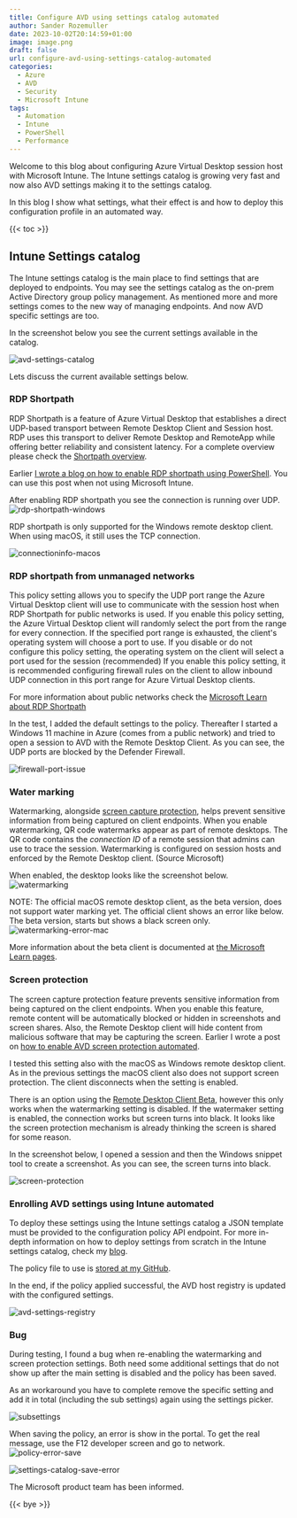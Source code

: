 ```yaml
---
title: Configure AVD using settings catalog automated
author: Sander Rozemuller
date: 2023-10-02T20:14:59+01:00
image: image.png
draft: false
url: configure-avd-using-settings-catalog-automated
categories:
  - Azure
  - AVD
  - Security
  - Microsoft Intune
tags:
  - Automation
  - Intune
  - PowerShell
  - Performance
---
```

Welcome to this blog about configuring Azure Virtual Desktop session host with Microsoft Intune. The Intune settings catalog is growing very fast and now also AVD settings making it to the settings catalog. 

In this blog I show what settings, what their effect is and how to deploy this configuration profile in an automated way.

{{< toc >}}
## Intune Settings catalog
The Intune settings catalog is the main place to find settings that are deployed to endpoints. You may see the settings catalog as the on-prem Active Directory group policy management. 
As mentioned more and more settings comes to the new way of managing endpoints. And now AVD specific settings are too. 

In the screenshot below you see the current settings available in the catalog. 

![avd-settings-catalog](avd-settings-catalog.png)

Lets discuss the current available settings below. 
### RDP Shortpath
RDP Shortpath is a feature of Azure Virtual Desktop that establishes a direct UDP-based transport between Remote Desktop Client and Session host. RDP uses this transport to deliver Remote Desktop and RemoteApp while offering better reliability and consistent latency. For a complete overview please check the [Shortpath overview](https://docs.microsoft.com/en-us/azure/virtual-desktop/shortpath).

Earlier [I wrote a blog on how to enable RDP shortpath using PowerShell](https://rozemuller.com/enable-rdp-shortpath-for-azure-virtual-desktop-on-an-image-version-automated/). You can use this post when not using Microsoft Intune.

After enabling RDP shortpath you see the connection is running over UDP.
![rdp-shortpath-windows](rdp-shortpath-windows.png)

RDP shortpath is only supported for the Windows remote desktop client. When using macOS, it still uses the TCP connection.

![connectioninfo-macos](connectioninfo-macos.png)

### RDP shortpath from unmanaged networks
This policy setting allows you to specify the UDP port range the Azure Virtual Desktop client will use to communicate with the session host when RDP Shortpath for public networks is used. If you enable this policy setting, the Azure Virtual Desktop client will randomly select the port from the range for every connection. If the specified port range is exhausted, the client's operating system will choose a port to use. If you disable or do not configure this policy setting, the operating system on the client will select a port used for the session (recommended) If you enable this policy setting, it is recommended configuring firewall rules on the client to allow inbound UDP connection in this port range for Azure Virtual Desktop clients.

For more information about public networks check the [Microsoft Learn about RDP Shortpath](https://learn.microsoft.com/en-us/azure/virtual-desktop/rdp-shortpath?tabs=public-networks)

In the test, I added the default settings to the policy. Thereafter I started a Windows 11 machine in Azure (comes from a public network) and tried to open a session to AVD with the Remote Desktop Client. 
As you can see, the UDP ports are blocked by the Defender Firewall.

![firewall-port-issue](firewall-port-issue.jpeg)

### Water marking
Watermarking, alongside [screen capture protection](https://learn.microsoft.com/en-us/azure/virtual-desktop/screen-capture-protection), helps prevent sensitive information from being captured on client endpoints. When you enable watermarking, QR code watermarks appear as part of remote desktops. The QR code contains the _connection ID_ of a remote session that admins can use to trace the session. Watermarking is configured on session hosts and enforced by the Remote Desktop client. (Source Microsoft)

When enabled, the desktop looks like the screenshot below.
![watermarking](watermarking.jpeg)

NOTE: The official macOS remote desktop client, as the beta version, does not support water marking yet. The official client shows an error like below. The beta version, starts but shows a black screen only.
![watermarking-error-mac](watermarking-error-mac.png)

More information about the beta client is documented at [the Microsoft Learn pages](https://learn.microsoft.com/en-us/azure/virtual-desktop/users/client-features-macos#test-the-beta-client).

### Screen protection
The screen capture protection feature prevents sensitive information from being captured on the client endpoints. When you enable this feature, remote content will be automatically blocked or hidden in screenshots and screen shares. Also, the Remote Desktop client will hide content from malicious software that may be capturing the screen.
Earlier I wrote a post on [how to enable AVD screen protection automated](https://rozemuller.com/enable-screen-capture-protection-for-azure-virtual-desktop-automated/).

I tested this setting also with the macOS as Windows remote desktop client.
As in the previous settings the macOS client also does not support screen protection. The client disconnects when the setting is enabled.

There is an option using the [Remote Desktop Client Beta](https://install.appcenter.ms/orgs/rdmacios-k2vy/apps/microsoft-remote-desktop-for-mac/distribution_groups/all-users-of-microsoft-remote-desktop-for-mac), however this only works when the watermarking setting is disabled. If the watermaker setting is enabled, the connection works but screen turns into black. 
It looks like the screen protection mechanism is already thinking the screen is shared for some reason.

In the screenshot below, I opened a session and then the Windows snippet tool to create a screenshot. As you can see, the screen turns into black.

![screen-protection](screen-protection.jpeg)
### Enrolling AVD settings using Intune automated
To deploy these settings using the Intune settings catalog a JSON template must be provided to the configuration policy API endpoint. 
For more in-depth information on how to deploy settings from scratch in the Intune settings catalog, check my [blog](https://rozemuller.com/deploy-intune-settings-catalog-automated-from-scratch-with-graph-api/).

The policy file to use is [stored at my GitHub](https://github.com/srozemuller/MicrosoftEndpointManager/blob/main/ConfigurationPolicies/avd-enhancement-settings.json). 

In the end, if the policy applied successful, the AVD host registry is updated with the configured settings.

![avd-settings-registry](avd-settings-registry.jpeg)
### Bug
During testing, I found a bug when re-enabling the watermarking and screen protection settings. Both need some additional settings that do not show up after the main setting is disabled and the policy has been saved.

As an workaround you have to complete remove the specific setting and add it in total (including the sub settings) again using the settings picker. 

![subsettings](subsettings.png)

When saving the policy, an error is show in the portal. To get the real message, use the F12 developer screen and go to network.
![policy-error-save](policy-error-save.png)

![settings-catalog-save-error](settings-catalog-save-error.png)

The Microsoft product team has been informed.

{{< bye >}}